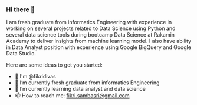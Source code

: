 ### Hi there 👋

I am fresh graduate from informatics Engineering with experience in working on several projects related to Data Science using Python and several data science tools during bootcamp Data Science at Rakamin Academy to deliver insights from machine learning model. I also have ability in Data Analyst position with experience using Google BigQuery and Google Data Studio.
<!--
**fikridivas/fikridivas** is a ✨ _special_ ✨ repository because its `README.md` (this file) appears on your GitHub profile.
-->
Here are some ideas to get you started:
- 👋 I'm @fikridivas
- 🔭 I’m currently fresh graduate from informatics Engineering
- 🌱 I’m currently learning data analyst and data science
- 📫 How to reach me: fikri.sambasri@gmail.com
<!--
- 😄 Pronouns: ...
- 👯 I’m looking to collaborate on ...
- ⚡ Fun fact: ...
- 🤔 I’m looking for help with ...
- 💬 Ask me about ...
-->
